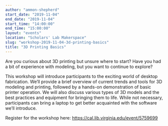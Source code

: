 ```yaml
---
author: "ammon-shepherd"
start_date: "2019-11-04"
end_date: "2019-11-04"
start_time: "14:00:00"
end_time: "15:00:00"
layout: "events"
location: "Scholars' Lab Makerspace"
slug: "workshop-2019-11-04-3d-printing-basics"
title: "3D Printing Basics"
---
```


Are you curious about 3D printing but unsure where to start? Have you had a bit of experience with modeling, but you want to continue to explore?

This workshop will introduce participants to the exciting world of desktop fabrication. We’ll provide a brief overview of current trends and tools for 3D modeling and printing, followed by a hands-on demonstration of basic printer operation. We will also discuss various types of 3D models and the best practices and equipment for bringing them to life. While not necessary, participants can bring a laptop to get better acquainted with the software we’ll introduce.

Register for the workshop here: [https://cal.lib.virginia.edu/event/5759699 ](https://cal.lib.virginia.edu/event/5759699)
